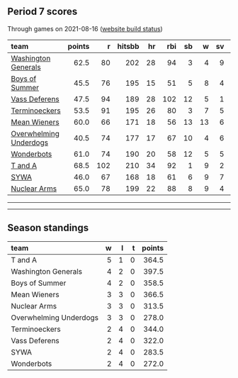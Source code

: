

## Period 7 scores

Through games on 2021-08-16 ([website build status](https://github.com/brian-bot/pl-site/actions))


|team                                              | points|   r| hitsbb| hr| rbi| sb|  w| sv|  so|   era|  whip|
|:-------------------------------------------------|------:|---:|------:|--:|---:|--:|--:|--:|---:|-----:|-----:|
|[Washington Generals](./washingtongenerals)       |   62.5|  80|    202| 28|  94|  3|  4|  9| 110| 2.979| 1.252|
|[Boys of Summer](./boysofsummer)                  |   45.5|  76|    195| 15|  51|  5|  8|  4| 118| 3.630| 1.249|
|[Vass Deferens](./vassdeferens)                   |   47.5|  94|    189| 28| 102| 12|  5|  1|  91| 6.868| 1.495|
|[Terminoeckers](./terminoeckers)                  |   53.5|  91|    195| 26|  80|  3|  7|  5| 120| 5.114| 1.320|
|[Mean Wieners](./meanwieners)                     |   60.0|  66|    171| 18|  56| 13| 13|  6| 117| 2.778| 1.186|
|[Overwhelming Underdogs](./overwhelmingunderdogs) |   40.5|  74|    177| 17|  67| 10|  4|  6|  98| 3.894| 1.221|
|[Wonderbots](./wonderbots)                        |   61.0|  74|    190| 20|  58| 12|  5|  5| 135| 3.493| 1.104|
|[T and A](./tanda)                                |   68.5| 102|    210| 34|  92|  1|  9|  2| 118| 3.890| 1.203|
|[SYWA](./sywa)                                    |   46.0|  67|    168| 18|  61|  6|  9|  7| 115| 5.040| 1.210|
|[Nuclear Arms](./nucleararms)                     |   65.0|  78|    199| 22|  88|  8|  9|  4| 115| 3.812| 1.103|

* * *
* * *

## Season standings


|team                   |  w|  l|  t| points|
|:----------------------|--:|--:|--:|------:|
|T and A                |  5|  1|  0|  364.5|
|Washington Generals    |  4|  2|  0|  397.5|
|Boys of Summer         |  4|  2|  0|  358.5|
|Mean Wieners           |  3|  3|  0|  366.5|
|Nuclear Arms           |  3|  3|  0|  313.5|
|Overwhelming Underdogs |  3|  3|  0|  278.0|
|Terminoeckers          |  2|  4|  0|  344.0|
|Vass Deferens          |  2|  4|  0|  322.0|
|SYWA                   |  2|  4|  0|  283.5|
|Wonderbots             |  2|  4|  0|  272.0|


